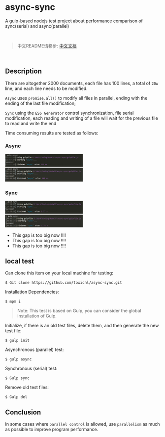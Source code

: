 # async-sync

A gulp-based nodejs test project about performance comparison of sync(serial) and async(parallel) 

<br>

> 中文README请移步: [中文文档](README_zh.md)

<br>


## Description

There are altogether 2000 documents, each file has 100 lines, a total of `20w` line, and each line needs to be modified.

`Async` uses `promise.all()` to modify all files in parallel, ending with the ending of the last file modification;

`Sync` using the `ES6 Generator` control synchronization, file serial modification, each reading and writing of a file  will wait for the previous file to read and write the end

Time consuming results are tested as follows:


### Async

<img style="width: 50%" src="result/async-01.png" alt="">
<img style="width: 50%" src="result/async-02.png" alt="">


### Sync
<img style="width: 50%" src="result/sync-01.png" alt="">
<img style="width: 50%" src="result/sync-02.png" alt="">

- This gap is too big now !!!!
- This gap is too big now !!!!
- This gap is too big now !!!!


## local test

Can clone this item on your local machine for testing:

```
$ Git clone https://github.com/toxichl/async-sync.git
```
Installation Dependencies:

```
$ mpm i
```

> Note: This test is based on Gulp, you can consider the global installation of Gulp.

Initialize, if there is an old test files, delete them, and then generate the new test file:

```
$ gulp init
```

Asynchronous (parallel) test:

```
$ gulp async
```

Synchronous (serial) test:

```
$ Gulp sync
```

Remove old test files:

```
$ Gulp del
```


## Conclusion

In some cases where `parallel control` is allowed, use `parallelism` as much as possible to improve program performance.



